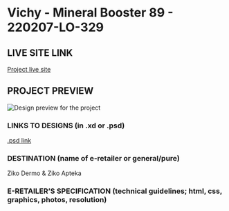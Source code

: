 # Vichy - Mineral Booster 89 - 220207-LO-329

<!-- please enter project number recived from PM -->

## LIVE SITE LINK

<!-- please enter link to site preview here -->

[Project live site]()

## PROJECT PREVIEW

![Design preview for the project]()

### LINKS TO DESIGNS (in .xd or .psd)

[.psd link]()

<!-- please enter link to preview designs -->

### DESTINATION (name of e-retailer or general/pure)

Ziko Dermo & Ziko Apteka

<!-- please enter e-retailers name -->

### E-RETAILER’S SPECIFICATION (technical guidelines; html, css, graphics, photos, resolution)

<!-- please enter any additional comments important for the project -->

